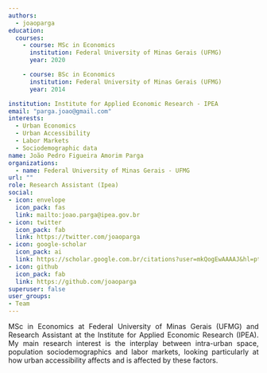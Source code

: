 ```yaml
---
authors:
  - joaoparga
education:
  courses:
    - course: MSc in Economics
      institution: Federal University of Minas Gerais (UFMG)
      year: 2020

    - course: BSc in Economics
      institution: Federal University of Minas Gerais (UFMG)
      year: 2014

institution: Institute for Applied Economic Research - IPEA
email: "parga.joao@gmail.com"
interests:
  - Urban Economics
  - Urban Accessibility
  - Labor Markets
  - Sociodemographic data
name: João Pedro Figueira Amorim Parga
organizations:
  - name: Federal University of Minas Gerais - UFMG
url: ""
role: Research Assistant (Ipea)
social:
- icon: envelope
  icon_pack: fas
  link: mailto:joao.parga@ipea.gov.br
- icon: twitter
  icon_pack: fab
  link: https://twitter.com/joaoparga
- icon: google-scholar
  icon_pack: ai
  link: https://scholar.google.com.br/citations?user=mkQogEwAAAAJ&hl=pt-BR
- icon: github
  icon_pack: fab
  link: https://github.com/joaoparga
superuser: false
user_groups:
- Team
---
```


<p align="justify">
MSc in Economics at Federal University of Minas Gerais (UFMG) and Research Assistant at the Institute for Applied Economic Research (IPEA). My main research interest is the interplay between intra-urban space, population sociodemographics and labor markets, looking particularly at how urban accessibility affects and is affected by these factors.
</p>
